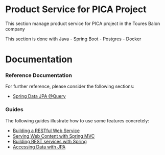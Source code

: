 # Product Service for PICA Project

This section manage product service for PICA project in the Toures Balon company 

This section is done with Java - Spring Boot - Postgres - Docker



# Documentation

### Reference Documentation
For further reference, please consider the following sections:

* [Spring Data JPA @Query](https://www.baeldung.com/spring-data-jpa-query)

### Guides

The following guides illustrate how to use some features concretely:

* [Building a RESTful Web Service](https://spring.io/guides/gs/rest-service/)
* [Serving Web Content with Spring MVC](https://spring.io/guides/gs/serving-web-content/)
* [Building REST services with Spring](https://spring.io/guides/tutorials/bookmarks/)
* [Accessing Data with JPA](https://spring.io/guides/gs/accessing-data-jpa/)

